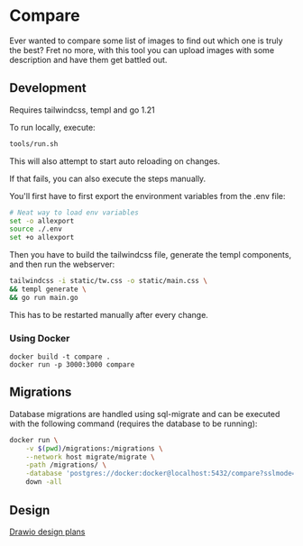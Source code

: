 # Compare

Ever wanted to compare some list of images to find out which one is truly the best? Fret no more, with this tool you can upload images with some description and have them get battled out.

## Development

Requires tailwindcss, templ and go 1.21

To run locally, execute:

```sh
tools/run.sh
```

This will also attempt to start auto reloading on changes.

If that fails, you can also execute the steps manually.

You'll first have to first export the environment variables from the .env file:

```sh
# Neat way to load env variables
set -o allexport
source ./.env
set +o allexport
```

Then you have to build the tailwindcss file, generate the templ components, and then run the webserver:

```sh
tailwindcss -i static/tw.css -o static/main.css \
&& templ generate \
&& go run main.go
```

This has to be restarted manually after every change.

### Using Docker

```
docker build -t compare .
docker run -p 3000:3000 compare
```

## Migrations

Database migrations are handled using sql-migrate and can be executed with the following command (requires the database to be running):

```sh
docker run \
    -v $(pwd)/migrations:/migrations \
    --network host migrate/migrate \
    -path /migrations/ \
    -database 'postgres://docker:docker@localhost:5432/compare?sslmode=disable' \
    down -all
```

## Design

[Drawio design plans](https://viewer.diagrams.net/?tags=%7B%7D&highlight=0000ff&edit=_blank&layers=1&nav=1&title=Compare%20Design#R7Vxbb%2BI4FP4t%2B8BjV7kTHgttd0Y7e9Ewoz6bxBC3IWYdU%2Bj8%2Bj3OhZDYdEAisTuq1ApyktgnX871s9uRO1vv%2F2Bok%2FxFY5yOHCvej9y7keM4tj%2BBDyF5LSW259qlZMVIXMkawZz8wJXQqqRbEuO8dSGnNOVk0xZGNMtwxFsyxBjdtS9b0rQ96watsCSYRyiVpY8k5kkpDX2rkX%2FCZJXUM9tWdWaN6osrQZ6gmO6ORO79yJ0xSnn5bb2f4VSgV%2BNS3vdw4uxBMYYzfs4NT8%2F%2Ffv72uMbh5LOVvP7z48%2B7vx9vvHKUF5RuqweulOWvNQKMbrMYi0GskTvdJYTj%2BQZF4uwOXjrIEr5O4ciGr9VwmHG8P6mnfXh6sBtM15izV7ikNpoKr9pixtXxroHfr60jOYLeDSohql756jB0gwp8qYC5ACRfAVKQwrTTJYVnOkYr%2BG9L6xM3eWHNt3CB4232BTr1efi2Ep%2BfAdp9PRooVw5YnpPeBGAq5Dln9BnPaEoZyDOaYTEhSdOOCKVklcFhipfiNvFSCBj2bSVekzgWI09zeJskW30pLrvzGsnXClwhonD7Mi3sN4EbMYww3VCS8QJsfwo%2FAP%2FM%2Bt0f%2BaDrDI7t5hh%2BxOWMz2gG6iNSmAJGOd%2FhXCjHKEccLYon1WNmrmxmocrK%2BjKywDxPHFvGueK4P1ecMYw4%2FvBFDb4oGZpuZwzNc8ZOvAp87b446dEX6VogU4%2B3YI0ffrin7lQZ2LLp2c6Q7lkrYJJ%2FdmOYAQ5q2%2F156BeMYswWFLH4wycNSJlKp%2FQHdUq5lyTrla3dMW27jdRYUcUqw9cBvutDJXeUU7rQjpTbCfQT50yk%2Botgcr0PNqU%2F2HeRMsGmVDVrGZhj8iJmrAJnE8sjeFrM5Ng%2BB5XghgwVHyiLCzrrdSGO8AvETsC%2BvCTGecTIhhOavVmrFRqcSAsXvbv6ISrVewkQ%2Bs3ekRP3pwLwDnT9G7rXyTKBDE0wZJKpC70jZOq%2BfXBsunajHxzXULOxQ93IyLWJMWajHxy5GmlV98NbT63RG441KB3kyLn1wFDosJ%2Bfx51h4ZGZIE1xZ9ylKnSH5HpgEwLPeGIaOMaUOV270R6TXTmVfyM81YFN2MHGUZDzznhQcORsfnfciOiHSNEODgyRnNO%2Fb1KKRCtH1miFcwNgchWc1cAwnV5PPNU0F3Sk1DJfyqva4Qleteq9eensZy9%2FXDi7dWL226LXVzX3FlrQ9jTlHVt%2BsZZ9Ka9SL6G7UU1h7BIkJuAJAeO3oqKAI3nDXAysbqEFoNogeFqBt%2FiTilZ%2FiyQ5yZ0zDIoe8dZtSlyw3mjLafkwxdDnkvdXiBbdMvfAeB%2FTMhNFtOiNlnEVbUBRzP12aTA9RmzkuDHC4TKS4IUzQRTixbKn8KtYoRo2%2FPoGbj%2Bz3S55ce6uF78%2FnORsrqlQtg%2BrlaZUyr5q49SVFjnvY3I6OKvD8MfqZj9OqHtHkK9ciTJgddPrOKQ7UaRJ5VKU1xtWcp7kyuZVO1i%2BwqyG3criy9zZHU6xgiC6CKxOgbEMIxwpC4xF6Hu%2B1Re8CoZpWHhrBYxz28A2zm0DmY4zxG27YOl328D5hdxWgle%2F25pDf0pBTT%2B5F5jGf8pFiHZmLzCRAJVx0t6CB3L7NEcv1w1jw9AbEriqHbhKcPvLqHLT8BXnWDSl84gqVo%2FfQbKQarxzC5f%2BTFhuN949ylJK1o%2By3KjUKKPi7lxgLUfVdwD22G2DreK0Dmz0IGDXUaoF9gpnmBVbBywOaMiJ%2Fh1AHZyx0D4w1HIln3Au%2Frr8VgzsPIjVsJs8gWe82TIY7gHl8fMTyieO63jPT%2FAr79y%2BMD%2F6OIw9Ffahs3AhQ18He7%2BzoKJcyHcHxV4u8%2BeJalfVL7vG5fk%2FfydXotPhsPlnA8W5o%2F%2FZ4N7%2FDw%3D%3D)

